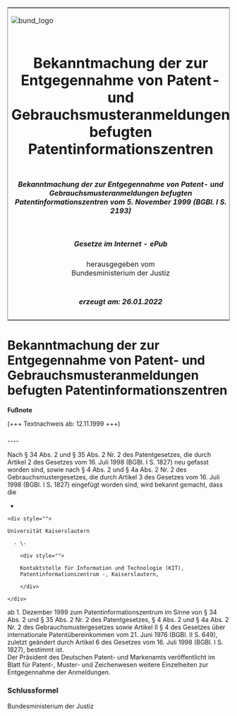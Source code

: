<span id="DECKBLATT.html"></span>

<table border="0" frame="border" width="100%">

<tr valign="top">

<td align="left">

![bund\_logo](BfJ_2021_Web_de_de.gif)

</td>

<td align="right">

 

</td>

</tr>

<tr align="center" valign="middle">

<td colspan="2">

# Bekanntmachung der zur Entgegennahme von Patent- und Gebrauchsmusteranmeldungen befugten Patentinformationszentren

</td>

</tr>

<tr align="center" valign="middle">

<td colspan="2">

##### Bekanntmachung der zur Entgegennahme von Patent- und Gebrauchsmusteranmeldungen befugten Patentinformationszentren vom 5. November 1999 (BGBl. I S. 2193)

</td>

</tr>

<tr align="center" valign="middle">

<td colspan="2">

  
  

##### Gesetze im Internet - ePub  
  
herausgegeben vom  
Bundesministerium der Justiz

</td>

</tr>

<tr align="center" valign="bottom">

<td colspan="2">

  
  

##### erzeugt am: 26.01.2022

</td>

</tr>

</table>

<span id="BJNR219300999.html"></span>

# Bekanntmachung der zur Entgegennahme von Patent- und Gebrauchsmusteranmeldungen befugten Patentinformationszentren

<div>

  
**Fußnote**

<div class="jnhtml">

<div>

<div class="jurAbsatz">

(+++ Textnachweis ab: 12.11.1999 +++)

</div>

</div>

</div>

</div>

<span id="BJNR219300999BJNE000100310.html"></span>

###   
\----

<div>

<div class="jnhtml">

<div>

<div class="jurAbsatz">

Nach § 34 Abs. 2 und § 35 Abs. 2 Nr. 2 des Patentgesetzes, die durch
Artikel 2 des Gesetzes vom 16. Juli 1998 (BGBl. I S. 1827) neu gefasst
worden sind, sowie nach § 4 Abs. 2 und § 4a Abs. 2 Nr. 2 des
Gebrauchsmustergesetzes, die durch Artikel 3 des Gesetzes vom 16. Juli
1998 (BGBl. I S. 1827) eingefügt worden sind, wird bekannt gemacht, dass
die

  - 
    
    <div style="">
    
    Universität Kaiserslautern
    
      - \-
        
        <div style="">
        
        Kontaktstelle für Information und Technologie (KIT),
        Patentinformationszentrum -, Kaiserslautern,
        
        </div>
    
    </div>

ab 1. Dezember 1999 zum Patentinformationszentrum im Sinne von § 34 Abs.
2 und § 35 Abs. 2 Nr. 2 des Patentgesetzes, § 4 Abs. 2 und § 4a Abs. 2
Nr. 2 des Gebrauchsmustergesetzes sowie Artikel II § 4 des Gesetzes über
internationale Patentübereinkommen vom 21. Juni 1976 (BGBl. II S. 649),
zuletzt geändert durch Artikel 6 des Gesetzes vom 16. Juli 1998 (BGBl. I
S. 1827), bestimmt ist.  
Der Präsident des Deutschen Patent- und Markenamts veröffentlicht im
Blatt für Patent-, Muster- und Zeichenwesen weitere Einzelheiten zur
Entgegennahme der Anmeldungen.

</div>

</div>

</div>

</div>

<span id="BJNR219300999BJNE000200310.html"></span>

### Schlussformel  

<div>

<div class="jnhtml">

<div>

<div class="jurAbsatz">

Bundesministerium der Justiz

</div>

</div>

</div>

</div>
